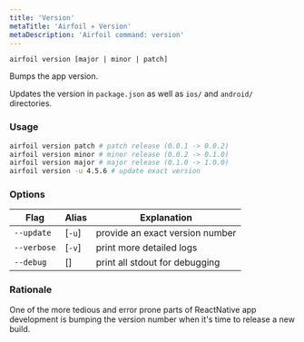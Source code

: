 ```yaml
---
title: 'Version'
metaTitle: 'Airfoil ✈︎ Version'
metaDescription: 'Airfoil command: version'
---
```


`airfoil version [major | minor | patch]`

Bumps the app version.

Updates the version in `package.json` as well as `ios/` and `android/` directories.

### Usage

```bash
airfoil version patch # patch release (0.0.1 -> 0.0.2)
airfoil version minor # minor release (0.0.2 -> 0.1.0)
airfoil version major # major release (0.1.0 -> 1.0.0)
airfoil version -u 4.5.6 # update exact version
```

### Options

| Flag        | Alias  | Explanation                     |
| ----------- | ------ | ------------------------------- |
| `--update`  | [`-u`] | provide an exact version number |
| `--verbose` | [`-v`] | print more detailed logs        |
| `--debug`   | []     | print all stdout for debugging  |

### Rationale

One of the more tedious and error prone parts of ReactNative app development is bumping the version number
when it's time to release a new build.
